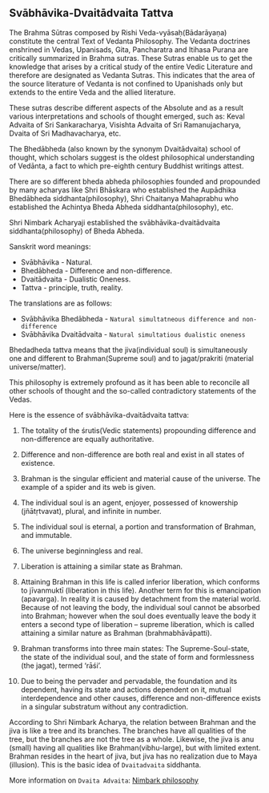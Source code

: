 ## Svābhāvika-Dvaitādvaita Tattva

The Brahma Sūtras composed by Rishi Veda-vyāsaḥ(Bādarāyaṇa) constitute the central Text of Vedanta Philosophy. The Vedanta doctrines enshrined in Vedas, Upanisads, Gita, Pancharatra and Itihasa Purana are critically summarized in Brahma sutras. These Sutras enable us to get the knowledge that arises by a critical study of the entire Vedic Literature and therefore are designated as Vedanta Sutras. This indicates that the area of the source literature of Vedanta is not confined to Upanishads only but extends to the entire Veda and the allied literature.

These sutras describe different aspects of the Absolute and as a result various interpretations and schools of thought emerged, such as: Keval Advaita of Sri Sankaracharya, Visishta Advaita of Sri Ramanujacharya, Dvaita of Sri Madhavacharya, etc.

The Bhedābheda (also known by the synonym Dvaitādvaita) school of thought, which scholars suggest is the oldest philosophical understanding of Vedānta, a fact to which pre-eighth century Buddhist writings attest.

There are so different bheda abheda philosophies founded and propounded by many acharyas like Shri Bhāskara who established the Aupādhika Bhedābheda siddhanta(philosophy), Shri Chaitanya Mahaprabhu who established the Achintya Bheda Abheda siddhanta(philosophy), etc.

Shri Nimbark Acharyaji established the svābhāvika-dvaitādvaita siddhanta(philosophy) of Bheda Abheda. 

Sanskrit word meanings:

- Svābhāvika -  Natural.
- Bhedābheda - Difference and non-difference.
- Dvaitādvaita - Dualistic Oneness.
- Tattva - principle, truth, reality.

The translations are as follows:
- Svābhāvika Bhedābheda - `Natural simultatneous difference and non-difference` 
- Svābhāvika Dvaitādvaita - `Natural simultatious dualistic oneness`


Bhedadheda tattva means that the jiva(individual soul) is simultaneously one and different to Brahman(Supreme soul) and to jagat/prakriti (material universe/matter).

This philosophy is extremely profound as it has been able to reconcile all other schools of thought and the so-called contradictory statements of the Vedas. 

Here is the essence of svābhāvika-dvaitādvaita tattva:

1. The totality of the śrutis(Vedic statements) propounding difference and non-difference are equally authoritative.

2. Difference and non-difference are both real and exist in all states of existence.

3. Brahman is the singular efficient and material cause of the universe. The example of a spider and its web is given.

4. The individual soul is an agent, enjoyer, possessed of knowership (jñātṛtvavat), plural, and infinite in number.

5. The individual soul is eternal, a portion and transformation of Brahman, and immutable.

6. The universe beginningless and real.

7. Liberation is attaining a similar state as Brahman.

8. Attaining Brahman in this life is called inferior liberation, which conforms to jīvanmuktī (liberation in this life). Another term for this is emancipation (apavarga). In reality it is caused by detachment from the material world. Because of not leaving the body, the individual soul cannot be absorbed into Brahman; however when the soul does eventually leave the body it enters a second type of liberation – supreme liberation, which is called attaining a similar nature as Brahman (brahmabhāvāpatti).

9. Brahman transforms into three main states: The Supreme-Soul-state, the state of the individual soul, and the state of form and formlessness (the jagat), termed ‘rāśi’.

10. Due to being the pervader and pervadable, the foundation and its dependent, having its state and actions dependent on it, mutual interdependence and other causes, difference and non-difference exists in a singular substratum without any contradiction.

According to Shri Nimbark Acharya, the relation between Brahman and the jiva is like a tree and its branches. The branches have all qualities of the tree, but the branches are not the tree as a whole. Likewise, the jiva is anu (small) having all qualities like Brahman(vibhu-large), but with limited extent. Brahman resides in the heart of jiva, but jiva has no realization due to Maya (illusion). This is the basic idea of `Dvaitadvaita` siddhanta.

More information on `Dvaita Advaita`: [Nimbark philosophy](http://shrijagatgurunimbarkacharyapeeth.org/index_files/philosophy.htm)
